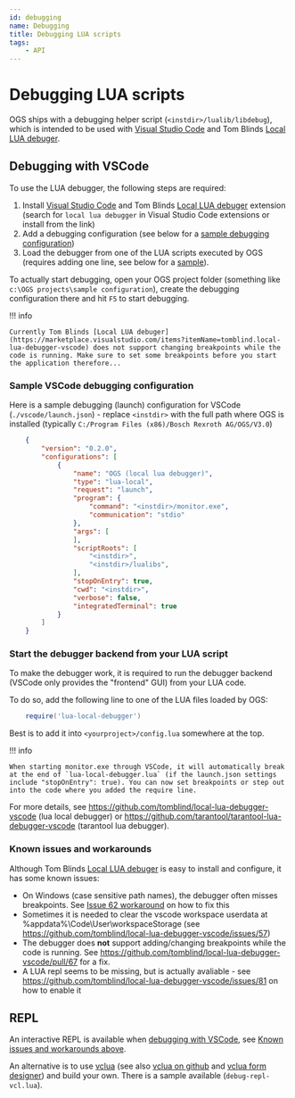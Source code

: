 ```yaml
---
id: debugging
name: Debugging
title: Debugging LUA scripts
tags:
    - API
---
```


# Debugging LUA scripts

OGS ships with a debugging helper script (`<instdir>/lualib/libdebug`), which is intended to be used with [Visual Studio Code](https://code.visualstudio.com/) and Tom Blinds [Local LUA debuger](https://marketplace.visualstudio.com/items?itemName=tomblind.local-lua-debugger-vscode).

## Debugging with VSCode

To use the LUA debugger, the following steps are required:

1. Install  [Visual Studio Code](https://code.visualstudio.com/) and Tom Blinds [Local LUA debuger](https://marketplace.visualstudio.com/items?itemName=tomblind.local-lua-debugger-vscode) extension (search for `local lua debugger` in Visual Studio Code extensions or install from the link)
2. Add a debugging configuration (see below for a [sample debugging configuration](#sample-vscode-debugging-configuration))
3. Load the debugger from one of the LUA scripts executed by OGS (requires adding one line, see below for a [sample](#start-the-debugger-backend-from-your-lua-script)).

To actually start debugging, open your OGS project folder (something like `c:\OGS projects\sample configuration`), create the debugging configuration there and hit `F5` to start debugging.

!!! info

    Currently Tom Blinds [Local LUA debuger](https://marketplace.visualstudio.com/items?itemName=tomblind.local-lua-debugger-vscode) does not support changing breakpoints while the code is running. Make sure to set some breakpoints before you start the application therefore...

### Sample VSCode debugging configuration

Here is a sample debugging (launch) configuration for VSCode (`./vscode/launch.json`) - replace `<instdir>` with the full path where OGS is installed (typically `C:/Program Files (x86)/Bosch Rexroth AG/OGS/V3.0`)

``` json title=".vscode/launch.json"
    {
        "version": "0.2.0",
        "configurations": [
            {
                "name": "OGS (local lua debugger)",
                "type": "lua-local",
                "request": "launch",
                "program": {
                    "command": "<instdir>/monitor.exe",
                    "communication": "stdio"
                },
                "args": [
                ],
                "scriptRoots": [
                    "<instdir>",
                    "<instdir>/lualibs",
                ],
                "stopOnEntry": true,
                "cwd": "<instdir>",
                "verbose": false,
                "integratedTerminal": true
            }
        ]
    }
```    

### Start the debugger backend from your LUA script

To make the debugger work, it is required to run the debugger backend (VSCode only provides the "frontend" GUI) from your LUA code. 

To do so, add the following line to one of the LUA files loaded by OGS:

``` lua
    require('lua-local-debugger')
```

Best is to add it into `<yourproject>/config.lua` somewhere at the top.

!!! info

    When starting monitor.exe through VSCode, it will automatically break at the end of `lua-local-debugger.lua` (if the launch.json settings include "stopOnEntry": true). You can now set breakpoints or step out into the code where you added the require line.

For more details, see https://github.com/tomblind/local-lua-debugger-vscode (lua local debugger) or https://github.com/tarantool/tarantool-lua-debugger-vscode (tarantool lua debugger).

### Known issues and workarounds

Although Tom Blinds [Local LUA debuger](https://marketplace.visualstudio.com/items?itemName=tomblind.local-lua-debugger-vscode) is easy to install and configure, it has some known issues:

- On Windows (case sensitive path names), the debugger often misses 
  breakpoints. See [Issue 62 workaround](https://github.com/tomblind/local-lua-debugger-vscode/issues/62#issuecomment-1741733785) on how to fix this
- Sometimes it is needed to clear the vscode workspace userdata at
  %appdata%\Code\User\workspaceStorage (see https://github.com/tomblind/local-lua-debugger-vscode/issues/57)
- The debugger does **not** support adding/changing breakpoints while the code is running. See https://github.com/tomblind/local-lua-debugger-vscode/pull/67 for a fix.
- A LUA repl seems to be missing, but is actually avaliable - see https://github.com/tomblind/local-lua-debugger-vscode/issues/81 on how to enable it

## REPL

An interactive REPL is available when [debugging with VSCode](#debugging-with-vscode), see [Known issues and workarounds above](#known-issues-and-workarounds). 

An alternative is to use [vclua](https://sourceforge.net/projects/vclua/) (see also [vclua on github](https://github.com/hipBali/vclua) and [vclua form designer](https://github.com/hipBali/vclua-tools/tree/initial-v1/vt-form)) and build your own. There is a sample available (`debug-repl-vcl.lua`).



